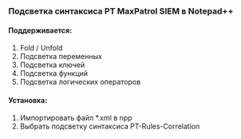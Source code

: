 ### Подсветка синтаксиса PT MaxPatrol SIEM в Notepad++

#### Поддерживается:

1) Fold / Unfold
2) Подсветка переменных
3) Подсветка ключей
4) Подсветка функций
5) Подсветка логических операторов

#### Установка:
1) Импортировать файл *.xml в npp
2) Выбрать подсветку синтаксиса PT-Rules-Correlation

